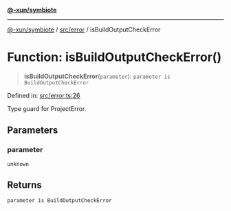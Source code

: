 [**@-xun/symbiote**](../../../README.md)

***

[@-xun/symbiote](../../../README.md) / [src/error](../README.md) / isBuildOutputCheckError

# Function: isBuildOutputCheckError()

> **isBuildOutputCheckError**(`parameter`): `parameter is BuildOutputCheckError`

Defined in: [src/error.ts:26](https://github.com/Xunnamius/symbiote/blob/901f1662c62c89e7826ae22e0dbc393e9af16ca8/src/error.ts#L26)

Type guard for ProjectError.

## Parameters

### parameter

`unknown`

## Returns

`parameter is BuildOutputCheckError`
